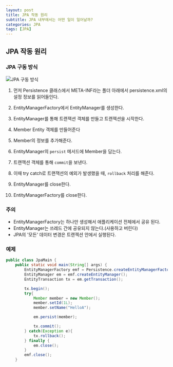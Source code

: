 ```yaml
---
layout: post
title: JPA 작동 원리
subtitle: JPA 내부에서는 어떤 일이 일어날까?
categories: JPA
tags: [JPA]
---
```


## JPA 작동 원리

### JPA 구동 방식

![JPA 구동 방식](https://user-images.githubusercontent.com/95980754/224489254-bdb6916a-e626-41a9-9d94-c066e5d38de4.png)

1. 먼저 Persistence 클래스에서 META-INF라는 폴더 아래에서 persistence.xml의 설정 정보를 읽어들인다.

2. EntityManagerFactory에서 EntityManager를 생성한다. 

3. EntityManager를 통해 트랜잭션 객체를 만들고 트랜젝션을 시작한다.
   
4. Member Entity 객체를 만들어준다

5. Member의 정보를 추가해준다.

6. EntityManager의 `persist` 메서드에 Member을 담는다.

7. 트랜잭션 객체를 통해 `commit`을 보낸다.

8. 이때 try catch로 트랜잭션의 예외가 발생했을 때, `rollback` 처리를 해준다.

9. EntityManager를 close한다.

10. EntityManagerFactory를 close한다.

### 주의
* EntityManagerFactory는 하나만 생성해서 애플리케이션 전체에서 공유 된다.
* EntityManager는 쓰레드 간에 공유되지 않는다.(사용하고 버린다)
* JPA의 '모든' 데이터 변경은 트랜젝션 안에서 실행된다.

### 예제
```Java
public class JpaMain {
    public static void main(String[] args) {
        EntityManagerFactory emf = Persistence.createEntityManagerFactory("hello");
        EntityManager em = emf.createEntityManager();
        EntityTransaction tx = em.getTransaction();

        tx.begin();
        try{
            Member member = new Member();
            member.setId(1L);
            member.setName("HelloA");

            em.persist(member);

            tx.commit();
        } catch(Exception e){
            tx.rollback();
        } finally {
            em.close();
        }
        emf.close();
    }
```

